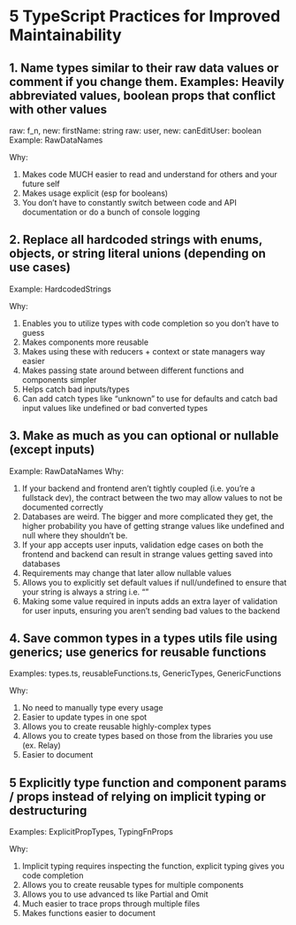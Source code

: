 # 5 TypeScript Practices for Improved Maintainability

## 1. Name types similar to their raw data values or comment if you change them. Examples: Heavily abbreviated values, boolean props that conflict with other values

raw: f_n, new: firstName: string
raw: user, new: canEditUser: boolean
Example: RawDataNames

Why:

1. Makes code MUCH easier to read and understand for others and your future self
2. Makes usage explicit (esp for booleans)
3. You don’t have to constantly switch between code and API documentation or do a bunch of console logging

## 2. Replace all hardcoded strings with enums, objects, or string literal unions (depending on use cases)

Example: HardcodedStrings

Why:

1. Enables you to utilize types with code completion so you don’t have to guess
2. Makes components more reusable
3. Makes using these with reducers + context or state managers way easier
4. Makes passing state around between different functions and components simpler
5. Helps catch bad inputs/types
6. Can add catch types like “unknown” to use for defaults and catch bad input values like undefined or bad converted types

## 3. Make as much as you can optional or nullable (except inputs)

Example: RawDataNames
Why:

1. If your backend and frontend aren’t tightly coupled (i.e. you’re a fullstack dev), the contract between the two may allow values to not be documented correctly
2. Databases are weird. The bigger and more complicated they get, the higher probability you have of getting strange values like undefined and null where they shouldn’t be.
3. If your app accepts user inputs, validation edge cases on both the frontend and backend can result in strange values getting saved into databases
4. Requirements may change that later allow nullable values
5. Allows you to explicitly set default values if null/undefined to ensure that your string is always a string i.e. “”
6. Making some value required in inputs adds an extra layer of validation for user inputs, ensuring you aren’t sending bad values to the backend

## 4. Save common types in a types utils file using generics; use generics for reusable functions

Examples: types.ts, reusableFunctions.ts, GenericTypes, GenericFunctions

Why:

1. No need to manually type every usage
2. Easier to update types in one spot
3. Allows you to create reusable highly-complex types
4. Allows you to create types based on those from the libraries you use (ex. Relay)
5. Easier to document

## 5 Explicitly type function and component params / props instead of relying on implicit typing or destructuring

Examples: ExplicitPropTypes, TypingFnProps

Why:

1. Implicit typing requires inspecting the function, explicit typing gives you code completion
2. Allows you to create reusable types for multiple components
3. Allows you to use advanced ts like Partial and Omit
4. Much easier to trace props through multiple files
5. Makes functions easier to document
  